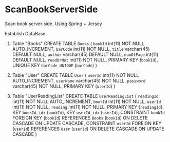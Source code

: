 # ScanBookServerSide
Scan book server side. 
Using Spring + Jersey

Establish DataBase

1. Table "Books"
CREATE TABLE `Books` (
  `bookId` int(11) NOT NULL AUTO_INCREMENT,
  `barCode` int(11) NOT NULL,
  `title` varchar(45) DEFAULT NULL,
  `author` varchar(45) DEFAULT NULL,
  `numOfPage` int(11) DEFAULT NULL,
  `readOrNot` int(11) NOT NULL,
  PRIMARY KEY (`bookId`),
  UNIQUE KEY `barCode_UNIQUE` (`barCode`)
)

2. Table "User"
CREATE TABLE `User` (
  `userId` int(11) NOT NULL AUTO_INCREMENT,
  `userName` varchar(45) NOT NULL,
  `password` varchar(45) NOT NULL,
  PRIMARY KEY (`userId`)
)

3. Table "UserReadingList"
CREATE TABLE `UserReadingList` (
  `readingId` int(11) NOT NULL AUTO_INCREMENT,
  `bookId` int(11) NOT NULL,
  `userId` int(11) NOT NULL,
  `reading` int(11) NOT NULL,
  PRIMARY KEY (`readingId`),
  KEY `bookId_idx` (`bookId`),
  KEY `userId_idx` (`userId`),
  CONSTRAINT `bookId` FOREIGN KEY (`bookId`) REFERENCES `Books` (`bookId`) ON DELETE CASCADE ON UPDATE CASCADE,
  CONSTRAINT `userId` FOREIGN KEY (`userId`) REFERENCES `User` (`userId`) ON DELETE CASCADE ON UPDATE CASCADE
)
